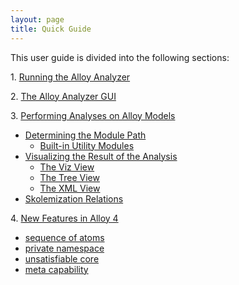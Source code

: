 ```yaml
---
layout: page
title: Quick Guide
---
```


This user guide is divided into the following sections:

1\. [Running the Alloy Analyzer](run.html)

2\. [The Alloy Analyzer GUI](gui.html)

3\. [Performing Analyses on Alloy Models](analyses.html)

*   [Determining the Module Path](path.html)
    *   [Built-in Utility Modules](util.html)
*   [Visualizing the Result of the Analysis](viz.html)
    *   [The Viz View](vizview.html)
    *   [The Tree View](treeview.html)
    *   [The XML View](xmlview.html)
*   [Skolemization Relations](skolem.html)

4\. [New Features in Alloy 4](a4.html)

*   [sequence of atoms](seq.html)
*   [private namespace](private.html)
*   [unsatisfiable core](unsat.html)
*   [meta capability](meta.html)
